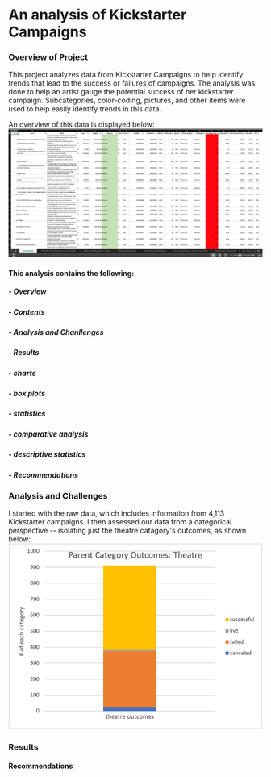 # An analysis of Kickstarter Campaigns

### Overview of Project
This project analyzes data from Kickstarter Campaigns to help identify trends that lead to the success or failures of campaigns. The analysis was done to help an artist gauge the potential success of her kickstarter campaign. Subcategories, color-coding, pictures, and other items were used to help easily identify trends in this data.

An overview of this data is displayed below:
    ![kickstarter-overview](kickstarter-overview.png)

#### This analysis contains the following:
  ##### - Overview
  ##### - Contents
  ##### - Analysis and Chanllenges
  ##### - Results
  ##### - charts
  ##### - box plots
  ##### - statistics
  ##### - comparative analysis
  ##### - descriptive statistics
  ##### - Recommendations
 
### Analysis and Challenges
I started with the raw data, which includes information from 4,113 Kickstarter campaigns. I then assessed our data from a categorical perspective -- isolating just the theatre catagory's outcomes, as shown below: 
    ![Theatre_Outcomes](Theatre_Outcomes.png)
    
### Results

#### Recommendations 

